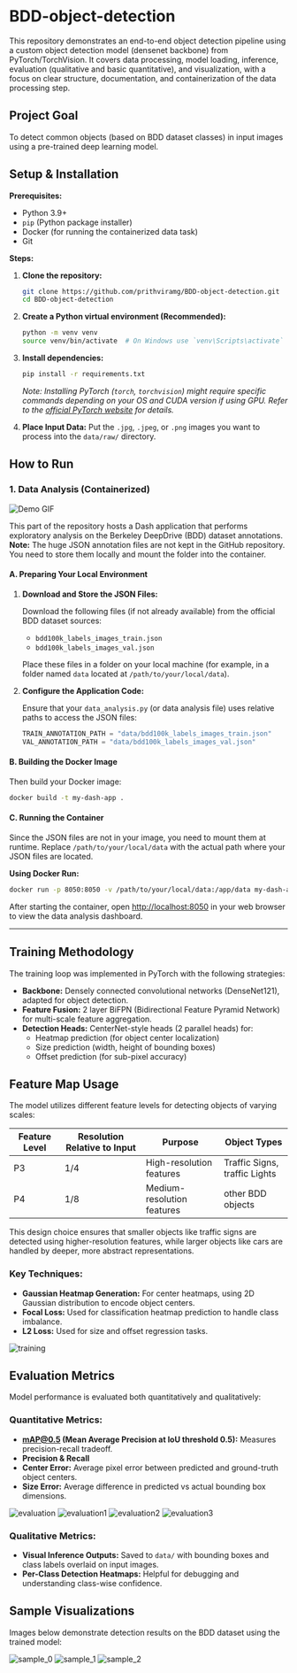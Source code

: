 # BDD-object-detection

This repository demonstrates an end-to-end object detection pipeline using a custom object detection model (densenet backbone) from PyTorch/TorchVision. It covers data processing, model loading, inference, evaluation (qualitative and basic quantitative), and visualization, with a focus on clear structure, documentation, and containerization of the data processing step.

## Project Goal

To detect common objects (based on BDD dataset classes) in input images using a pre-trained deep learning model.

## Setup & Installation

**Prerequisites:**

* Python 3.9+
* `pip` (Python package installer)
* Docker (for running the containerized data task)
* Git

**Steps:**

1.  **Clone the repository:**
    ```bash
    git clone https://github.com/prithviramg/BDD-object-detection.git
    cd BDD-object-detection
    ```

2.  **Create a Python virtual environment (Recommended):**
    ```bash
    python -m venv venv
    source venv/bin/activate  # On Windows use `venv\Scripts\activate`
    ```

3.  **Install dependencies:**
    ```bash
    pip install -r requirements.txt
    ```
    *Note: Installing PyTorch (`torch`, `torchvision`) might require specific commands depending on your OS and CUDA version if using GPU. Refer to the [official PyTorch website](https://pytorch.org/get-started/locally/) for details.*

4.  **Place Input Data:**
    Put the `.jpg`, `.jpeg`, or `.png` images you want to process into the `data/raw/` directory.

## How to Run

### 1. Data Analysis (Containerized)
![Demo GIF](samples/data_analysis.gif)

This part of the repository hosts a Dash application that performs exploratory analysis on the Berkeley DeepDrive (BDD) dataset annotations. **Note:** The huge JSON annotation files are not kept in the GitHub repository. You need to store them locally and mount the folder into the container.

#### A. Preparing Your Local Environment

1. **Download and Store the JSON Files:**

   Download the following files (if not already available) from the official BDD dataset sources:
   - `bdd100k_labels_images_train.json`
   - `bdd100k_labels_images_val.json`

   Place these files in a folder on your local machine (for example, in a folder named `data` located at `/path/to/your/local/data`).

2. **Configure the Application Code:**

   Ensure that your `data_analysis.py` (or data analysis file) uses relative paths to access the JSON files:
   ```python
   TRAIN_ANNOTATION_PATH = "data/bdd100k_labels_images_train.json"
   VAL_ANNOTATION_PATH = "data/bdd100k_labels_images_val.json"
   ```

#### B. Building the Docker Image
Then build your Docker image:

```bash
docker build -t my-dash-app .
```

#### C. Running the Container

Since the JSON files are not in your image, you need to mount them at runtime. Replace `/path/to/your/local/data` with the actual path where your JSON files are located.

**Using Docker Run:**

```bash
docker run -p 8050:8050 -v /path/to/your/local/data:/app/data my-dash-app
```

After starting the container, open [http://localhost:8050](http://localhost:8050) in your web browser to view the data analysis dashboard.

---

## Training Methodology

The training loop was implemented in PyTorch with the following strategies:

- **Backbone:** Densely connected convolutional networks (DenseNet121), adapted for object detection.
- **Feature Fusion:** 2 layer BiFPN (Bidirectional Feature Pyramid Network) for multi-scale feature aggregation.
- **Detection Heads:** CenterNet-style heads (2 parallel heads) for:
  - Heatmap prediction (for object center localization)
  - Size prediction (width, height of bounding boxes)
  - Offset prediction (for sub-pixel accuracy)
## Feature Map Usage

The model utilizes different feature levels for detecting objects of varying scales:

| Feature Level | Resolution Relative to Input | Purpose                        | Object Types           |
|---------------|------------------------------|--------------------------------|------------------------|
| P3            | 1/4                          | High-resolution features       | Traffic Signs, traffic Lights          |
| P4            | 1/8                          | Medium-resolution features     | other BDD objects |

This design choice ensures that smaller objects like traffic signs are detected using higher-resolution features, while larger objects like cars are handled by deeper, more abstract representations.

### Key Techniques:
- **Gaussian Heatmap Generation:** For center heatmaps, using 2D Gaussian distribution to encode object centers.
- **Focal Loss:** Used for classification heatmap prediction to handle class imbalance.
- **L2 Loss:** Used for size and offset regression tasks.

![training](samples/tensorboard.png)

## Evaluation Metrics

Model performance is evaluated both quantitatively and qualitatively:

### Quantitative Metrics:
- **mAP@0.5 (Mean Average Precision at IoU threshold 0.5):** Measures precision-recall tradeoff.
- **Precision & Recall**
- **Center Error:** Average pixel error between predicted and ground-truth object centers.
- **Size Error:** Average difference in predicted vs actual bounding box dimensions.

![evaluation](samples/evaluation.png)
![evaluation1](plots/F1_TimeOfDay.png)
![evaluation2](plots/AR_TimeOfDay.png)
![evaluation3](plots/AR_Weather.png)

### Qualitative Metrics:
- **Visual Inference Outputs:** Saved to `data/` with bounding boxes and class labels overlaid on input images.
- **Per-Class Detection Heatmaps:** Helpful for debugging and understanding class-wise confidence.

## Sample Visualizations

Images below demonstrate detection results on the BDD dataset using the trained model:

![sample_0](samples/Figure_1.png)
![sample_1](samples/Figure_2.png)
![sample_2](samples/Figure_3.png)

